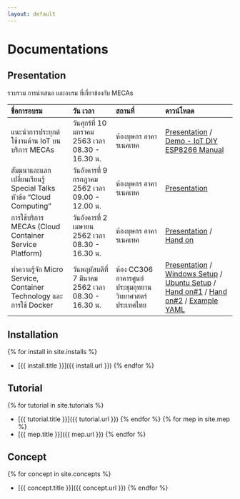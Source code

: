 ```yaml
---
layout: default
---
```

# Documentations

## Presentation
รวบรวม การนำเสนอ และอบรม ที่เกี่ยวข้องกับ MECAs

| ชื่อการอบรม        | วัน เวลา         | สถานที่ | ดาวน์โหลด |
|:-------------|:------------------|:------|:------|
| แนะนำการประยุกต์ใช้งานด้าน IoT บนบริการ MECAs | วันศุกร์ที่ 10 มกราคม 2563 เวลา 08.30 - 16.30 น.  |  ห้องบุษกร อาคารเนคเทค  | [Presentation](/assets/pdf/2020-01-10-MECAS-IoT.pdf) / [Demo - IoT DIY](/assets/pdf/2020-01-10-Demo-IoT-DIY.pdf) [ESP8266 Manual](/assets/pdf/2020-01-10-ESP8266-Manual.pdf)|
| สัมมนาและแลกเปลี่ยนเรียนรู้ Special Talks หัวข้อ “Cloud Computing”  | วันอังคารที่ 9 กรกฎาคม 2562 เวลา 09.00 - 12.00 น.  |  ห้องบุษกร อาคารเนคเทค  | [Presentation](/assets/pdf/2019-07-09-MECAs-Update.pdf) |
| การใช้บริการ MECAs (Cloud Container Service Platform)  | วันอังคารที่ 2 เมษายน 2562 เวลา 08.30 - 16.30 น.  |  ห้องบุษกร อาคารเนคเทค  | [Presentation](/assets/pdf/2019-04-02-MECAs-Intro.pdf) / [Hand on](/assets/pdf/2019-04-02-MECAs-Application-Workshop.pdf) |
| ทำความรู้จัก Micro Service, Container Technology และการใช้ Docker | วันพฤหัสบดีที่ 7 มีนาคม 2562 เวลา 08.30 - 16.30 น.  |  ห้อง CC306 อาคารศูนย์ประชุมอุทยานวิทยาศาสตร์ประเทศไทย  | [Presentation](/assets/pdf/2019-03-07-Microservices-Basic-Docker.pdf) / [Windows Setup](/assets/pdf/2019-03-07-Prepare-Windows.pdf) / [Ubuntu Setup](/assets/pdf/2019-03-07-Prepare-Ubuntu.pdf) / [Hand on#1](/assets/pdf/2019-03-07-Hand-on-Create-new-Django-application.pdf) / [Hand on#2](/assets/pdf/2019-03-07-Hand-on-Docker-build.pdf) / [Example YAML](/assets/pdf/2019-03-07--example-yaml.zip) |

## Installation
{% for install in site.installs %}
  * [{{ install.title }}]({{ install.url }})
{% endfor %}

## Tutorial
{% for tutorial in site.tutorials %}
  * [{{ tutorial.title }}]({{ tutorial.url }})
{% endfor %}
{% for mep in site.mep %}
  * [{{ mep.title }}]({{ mep.url }})
{% endfor %}

## Concept
{% for concept in site.concepts %}
  * [{{ concept.title }}]({{ concept.url }})
{% endfor %}

